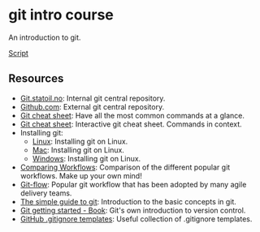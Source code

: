 # git intro course

An introduction to git.

[Script](script.md)

## Resources
- [Git.statoil.no](http://git.statoil.no): Internal git central repository.
- [Github.com](http://github.com): External git central repository.
- [Git cheat sheet](http://rogerdudler.github.io/git-guide/files/git_cheat_sheet.pdf): Have all the most common commands at a glance.
- [Git cheat sheet](http://ndpsoftware.com/git-cheatsheet.html): Interactive git cheat sheet. Commands in context.
- Installing git:
  - [Linux](http://git-scm.com/book/en/Getting-Started-Installing-Git): Installing git on Linux.
  - [Mac](http://code.google.com/p/git-osx-installer/downloads/list?can=3): Installing git on Linux.
  - [Windows](http://msysgit.github.io/): Installing git on Linux.
- [Comparing Workflows](https://www.atlassian.com/git/tutorials/comparing-workflows): Comparison of the different popular git workflows. Make up your own mind!
- [Git-flow](https://datasift.github.io/gitflow/IntroducingGitFlow.html): Popular git workflow that has been adopted by many agile delivery teams.
- [The simple guide to git](http://rogerdudler.github.io/git-guide/): Introduction to the basic concepts in git.
- [Git getting started - Book](https://git-scm.com/book/en/v2/Getting-Started-About-Version-Control): Git's own introduction to version control.
- [GitHub .gitignore templates](https://github.com/github/gitignore): Useful collection of .gitignore templates.

